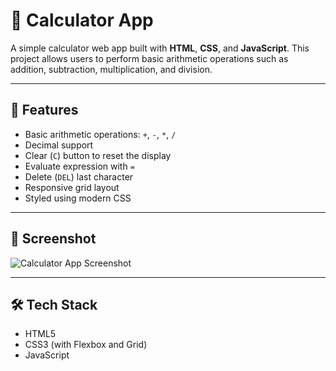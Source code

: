 # 🧮 Calculator App

A simple calculator web app built with **HTML**, **CSS**, and **JavaScript**. This project allows users to perform basic arithmetic operations such as addition, subtraction, multiplication, and division.

---

## 🚀 Features

- Basic arithmetic operations: `+`, `-`, `*`, `/`
- Decimal support
- Clear (`C`) button to reset the display
- Evaluate expression with `=`
- Delete (`DEL`) last character
- Responsive grid layout
- Styled using modern CSS

---

## 📸 Screenshot

![Calculator App Screenshot](../Calculator/image/calc.JPG)

---

## 🛠️ Tech Stack

- HTML5
- CSS3 (with Flexbox and Grid)
- JavaScript
